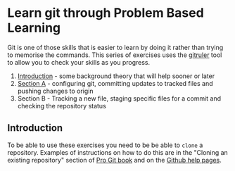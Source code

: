 <!--
Marked Style: Github
-->

# Learn git through Problem Based Learning

Git is one of those skills that is easier to learn by doing it rather than trying to memorise the commands. This series of exercises uses the [gitruler](https://github.com/rcraggs/gitruler) tool to allow you to check your skills as you progress.

1. [Introduction](#introduction) - some background theory that will help sooner or later
1. [Section A](https://github.com/UOL-CS/gitruler-a-1) - configuring git, committing updates to tracked files and pushing changes to origin
2. Section B - Tracking a new file, staging specific files for a commit and checking the repository status

## Introduction

To be able to use these exercises you need to be be able to `clone` a repository. Examples of instructions on how to do this are in the "Cloning an existing repository" section of [Pro Git book](https://git-scm.com/book/en/v2/Git-Basics-Getting-a-Git-Repository) and on the [Github help pages](https://help.github.com/articles/cloning-a-repository/).

